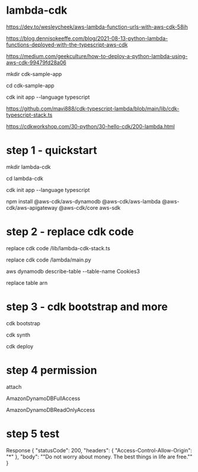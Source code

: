 # lambda-cdk

https://dev.to/wesleycheek/aws-lambda-function-urls-with-aws-cdk-58ih

https://blog.dennisokeeffe.com/blog/2021-08-13-python-lambda-functions-deployed-with-the-typescript-aws-cdk

https://medium.com/geekculture/how-to-deploy-a-python-lambda-using-aws-cdk-99479fd28a06

mkdir cdk-sample-app

cd cdk-sample-app

cdk init app --language typescript

https://github.com/mavi888/cdk-typescript-lambda/blob/main/lib/cdk-typescript-stack.ts

https://cdkworkshop.com/30-python/30-hello-cdk/200-lambda.html



# step 1 - quickstart

mkdir lambda-cdk

cd lambda-cdk

cdk init app --language typescript

npm install @aws-cdk/aws-dynamodb @aws-cdk/aws-lambda @aws-cdk/aws-apigateway @aws-cdk/core aws-sdk

# step 2 - replace cdk code

replace cdk  code /lib/lambda-cdk-stack.ts

replace cdk  code /lambda/main.py

aws dynamodb describe-table --table-name Cookies3

replace table arn

# step 3 - cdk bootstrap and more

cdk bootstrap

cdk synth

cdk deploy

# step 4 permission
attach 

AmazonDynamoDBFullAccess

AmazonDynamoDBReadOnlyAccess

# step 5 test

Response
{
  "statusCode": 200,
  "headers": {
    "Access-Control-Allow-Origin": "*"
  },
  "body": "\"Do not worry about money. The best things in life are free.\""
}


